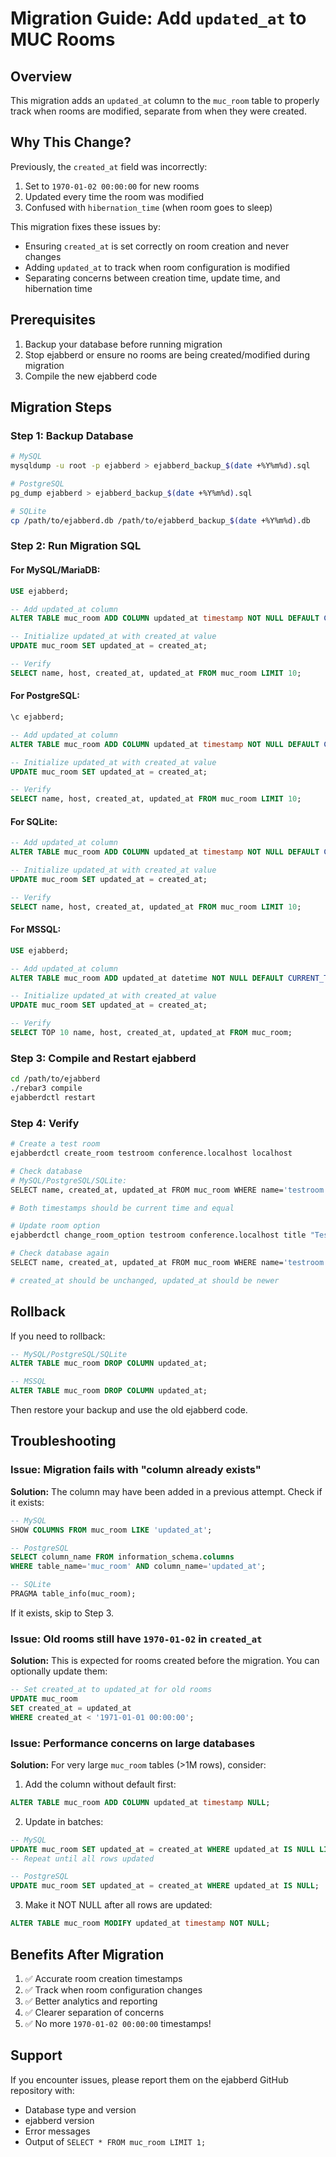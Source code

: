 # Migration Guide: Add `updated_at` to MUC Rooms

## Overview

This migration adds an `updated_at` column to the `muc_room` table to properly track when rooms are modified, separate from when they were created.

## Why This Change?

Previously, the `created_at` field was incorrectly:
1. Set to `1970-01-02 00:00:00` for new rooms
2. Updated every time the room was modified
3. Confused with `hibernation_time` (when room goes to sleep)

This migration fixes these issues by:
- Ensuring `created_at` is set correctly on room creation and never changes
- Adding `updated_at` to track when room configuration is modified
- Separating concerns between creation time, update time, and hibernation time

## Prerequisites

1. Backup your database before running migration
2. Stop ejabberd or ensure no rooms are being created/modified during migration
3. Compile the new ejabberd code

## Migration Steps

### Step 1: Backup Database

```bash
# MySQL
mysqldump -u root -p ejabberd > ejabberd_backup_$(date +%Y%m%d).sql

# PostgreSQL
pg_dump ejabberd > ejabberd_backup_$(date +%Y%m%d).sql

# SQLite
cp /path/to/ejabberd.db /path/to/ejabberd_backup_$(date +%Y%m%d).db
```

### Step 2: Run Migration SQL

#### For MySQL/MariaDB:

```sql
USE ejabberd;

-- Add updated_at column
ALTER TABLE muc_room ADD COLUMN updated_at timestamp NOT NULL DEFAULT CURRENT_TIMESTAMP;

-- Initialize updated_at with created_at value
UPDATE muc_room SET updated_at = created_at;

-- Verify
SELECT name, host, created_at, updated_at FROM muc_room LIMIT 10;
```

#### For PostgreSQL:

```sql
\c ejabberd;

-- Add updated_at column
ALTER TABLE muc_room ADD COLUMN updated_at timestamp NOT NULL DEFAULT CURRENT_TIMESTAMP;

-- Initialize updated_at with created_at value
UPDATE muc_room SET updated_at = created_at;

-- Verify
SELECT name, host, created_at, updated_at FROM muc_room LIMIT 10;
```

#### For SQLite:

```sql
-- Add updated_at column
ALTER TABLE muc_room ADD COLUMN updated_at timestamp NOT NULL DEFAULT CURRENT_TIMESTAMP;

-- Initialize updated_at with created_at value
UPDATE muc_room SET updated_at = created_at;

-- Verify
SELECT name, host, created_at, updated_at FROM muc_room LIMIT 10;
```

#### For MSSQL:

```sql
USE ejabberd;

-- Add updated_at column
ALTER TABLE muc_room ADD updated_at datetime NOT NULL DEFAULT CURRENT_TIMESTAMP;

-- Initialize updated_at with created_at value
UPDATE muc_room SET updated_at = created_at;

-- Verify
SELECT TOP 10 name, host, created_at, updated_at FROM muc_room;
```

### Step 3: Compile and Restart ejabberd

```bash
cd /path/to/ejabberd
./rebar3 compile
ejabberdctl restart
```

### Step 4: Verify

```bash
# Create a test room
ejabberdctl create_room testroom conference.localhost localhost

# Check database
# MySQL/PostgreSQL/SQLite:
SELECT name, created_at, updated_at FROM muc_room WHERE name='testroom';

# Both timestamps should be current time and equal

# Update room option
ejabberdctl change_room_option testroom conference.localhost title "Test Room"

# Check database again
SELECT name, created_at, updated_at FROM muc_room WHERE name='testroom';

# created_at should be unchanged, updated_at should be newer
```

## Rollback

If you need to rollback:

```sql
-- MySQL/PostgreSQL/SQLite
ALTER TABLE muc_room DROP COLUMN updated_at;

-- MSSQL
ALTER TABLE muc_room DROP COLUMN updated_at;
```

Then restore your backup and use the old ejabberd code.

## Troubleshooting

### Issue: Migration fails with "column already exists"

**Solution:** The column may have been added in a previous attempt. Check if it exists:

```sql
-- MySQL
SHOW COLUMNS FROM muc_room LIKE 'updated_at';

-- PostgreSQL
SELECT column_name FROM information_schema.columns 
WHERE table_name='muc_room' AND column_name='updated_at';

-- SQLite
PRAGMA table_info(muc_room);
```

If it exists, skip to Step 3.

### Issue: Old rooms still have `1970-01-02` in `created_at`

**Solution:** This is expected for rooms created before the migration. You can optionally update them:

```sql
-- Set created_at to updated_at for old rooms
UPDATE muc_room 
SET created_at = updated_at 
WHERE created_at < '1971-01-01 00:00:00';
```

### Issue: Performance concerns on large databases

**Solution:** For very large `muc_room` tables (>1M rows), consider:

1. Add the column without default first:
```sql
ALTER TABLE muc_room ADD COLUMN updated_at timestamp NULL;
```

2. Update in batches:
```sql
-- MySQL
UPDATE muc_room SET updated_at = created_at WHERE updated_at IS NULL LIMIT 10000;
-- Repeat until all rows updated

-- PostgreSQL
UPDATE muc_room SET updated_at = created_at WHERE updated_at IS NULL;
```

3. Make it NOT NULL after all rows are updated:
```sql
ALTER TABLE muc_room MODIFY updated_at timestamp NOT NULL;
```

## Benefits After Migration

1. ✅ Accurate room creation timestamps
2. ✅ Track when room configuration changes
3. ✅ Better analytics and reporting
4. ✅ Clearer separation of concerns
5. ✅ No more `1970-01-02 00:00:00` timestamps!

## Support

If you encounter issues, please report them on the ejabberd GitHub repository with:
- Database type and version
- ejabberd version
- Error messages
- Output of `SELECT * FROM muc_room LIMIT 1;`
